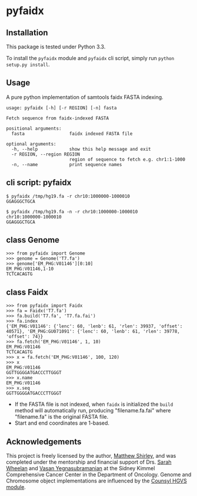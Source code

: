 pyfaidx
=======

Installation
------------
This package is tested under Python 3.3.

To install the `pyfaidx` module and `pyfaidx` cli script, simply run `python setup.py install`.

Usage
-----

A pure python implementation of samtools faidx FASTA indexing.

    usage: pyfaidx [-h] [-r REGION] [-n] fasta
    
    Fetch sequence from faidx-indexed FASTA
    
    positional arguments:
      fasta                 faidx indexed FASTA file
    
    optional arguments:
      -h, --help            show this help message and exit
      -r REGION, --region REGION
                            region of sequence to fetch e.g. chr1:1-1000
      -n, --name            print sequence names
      
cli script: pyfaidx
-------------------

    $ pyfaidx /tmp/hg19.fa -r chr10:1000000-1000010
    GGAGGGCTGCA
    
    $ pyfaidx /tmp/hg19.fa -n -r chr10:1000000-1000010
    chr10:1000000-1000010
    GGAGGGCTGCA
      
class Genome
-----------

    >>> from pyfaidx import Genome
    >>> genome = Genome('T7.fa')
    >>> genome['EM_PHG:V01146'][0:10]
    EM_PHG:V01146,1-10
    TCTCACAGTG

class Faidx
-----------

    >>> from pyfaidx import Faidx
    >>> fa = Faidx('T7.fa')
    >>> fa.build('T7.fa', 'T7.fa.fai')
    >>> fa.index
    {'EM_PHG:V01146': {'lenc': 60, 'lenb': 61, 'rlen': 39937, 'offset': 40571}, 'EM_PHG:GU071091': {'lenc': 60, 'lenb': 61, 'rlen': 39778, 'offset': 74}}
    >>> fa.fetch('EM_PHG:V01146', 1, 10)
    EM_PHG:V01146
    TCTCACAGTG
    >>> x = fa.fetch('EM_PHG:V01146', 100, 120)
    >>> x
    EM_PHG:V01146
    GGTTGGGGATGACCCTTGGGT
    >>> x.name
    EM_PHG:V01146
    >>> x.seq
    GGTTGGGGATGACCCTTGGGT
    
- If the FASTA file is not indexed, when `faidx` is initialized the `build` method will automatically run,
producing "filename.fa.fai" where "filename.fa" is the original FASTA file.
- Start and end coordinates are 1-based.

Acknowledgements
------------------
This project is freely licensed by the author, [Matthew Shirley](http://mattshirley.com), and was completed under the mentorship 
and financial support of Drs. [Sarah Wheelan](http://sjwheelan.som.jhmi.edu) and [Vasan Yegnasubramanian](http://yegnalab.onc.jhmi.edu) at 
the Sidney Kimmel Comprehensive Cancer Center in the Department of Oncology. Genome and Chromosome object implementations are influenced by 
the [Counsyl HGVS module](https://github.com/counsyl/hgvs).
